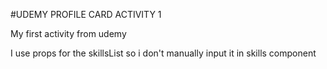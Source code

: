 #UDEMY PROFILE CARD ACTIVITY 1

My first activity from udemy

I use props for the skillsList so i don't manually input it in skills component
